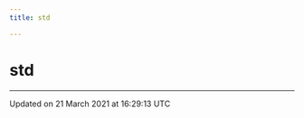 ```yaml
---
title: std

---
```


# std






-------------------------------

Updated on 21 March 2021 at 16:29:13 UTC